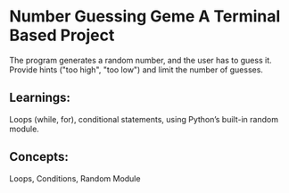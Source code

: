# **Number Guessing Geme A Terminal Based Project**
The program generates a random number, and the user has to guess it. Provide hints ("too high", "too low") and limit the number of guesses.

## **Learnings:**
Loops (while, for), conditional statements, using Python’s built-in random module.

## **Concepts:**
Loops, Conditions, Random Module